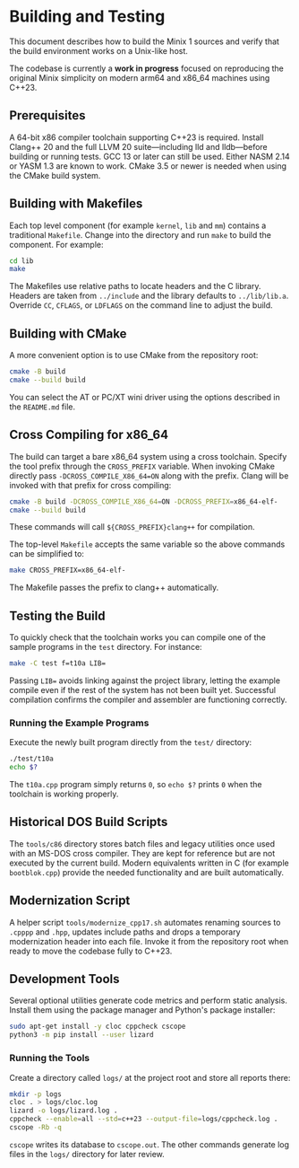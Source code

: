 # Building and Testing

This document describes how to build the Minix 1 sources and verify that the
build environment works on a Unix-like host.

The codebase is currently a **work in progress** focused on reproducing the
original Minix simplicity on modern arm64 and x86_64 machines using C++23.

## Prerequisites
A 64-bit x86 compiler toolchain supporting C++23 is required. Install Clang++ 20 and the full LLVM 20 suite—including lld and lldb—before building or running tests. GCC 13 or later can still be used. Either NASM 2.14 or YASM 1.3 are known to work. CMake 3.5 or newer is needed when using the CMake build system.

## Building with Makefiles

Each top level component (for example `kernel`, `lib` and `mm`) contains a
traditional `Makefile`.  Change into the directory and run `make` to build the
component.  For example:

```sh
cd lib
make
```

The Makefiles use relative paths to locate headers and the C library.
Headers are taken from `../include` and the library defaults to
`../lib/lib.a`.  Override `CC`, `CFLAGS`, or `LDFLAGS` on the command
line to adjust the build.

## Building with CMake

A more convenient option is to use CMake from the repository root:

```sh
cmake -B build
cmake --build build
```

You can select the AT or PC/XT wini driver using the options described in the
`README.md` file.

## Cross Compiling for x86_64

The build can target a bare x86\_64 system using a cross toolchain.  Specify the
tool prefix through the `CROSS_PREFIX` variable.  When invoking CMake directly
pass `-DCROSS_COMPILE_X86_64=ON` along with the prefix.  Clang will be invoked
with that prefix for cross compiling:

```sh
cmake -B build -DCROSS_COMPILE_X86_64=ON -DCROSS_PREFIX=x86_64-elf-
cmake --build build
```

These commands will call `${CROSS_PREFIX}clang++` for compilation.

The top-level `Makefile` accepts the same variable so the above commands can be
simplified to:

```sh
make CROSS_PREFIX=x86_64-elf-
```

The Makefile passes the prefix to clang++ automatically.

## Testing the Build

To quickly check that the toolchain works you can compile one of the sample
programs in the `test` directory.  For instance:

```sh
make -C test f=t10a LIB=
```

Passing `LIB=` avoids linking against the project library, letting the example
compile even if the rest of the system has not been built yet.  Successful
compilation confirms the compiler and assembler are functioning correctly.

### Running the Example Programs

Execute the newly built program directly from the `test/` directory:

```sh
./test/t10a
echo $?
```

The `t10a.cpp` program simply returns `0`, so `echo $?` prints `0` when the
toolchain is working properly.

## Historical DOS Build Scripts

The `tools/c86` directory stores batch files and legacy utilities once used with
an MS-DOS cross compiler. They are kept for reference but are not executed by
the current build. Modern equivalents written in C (for example `bootblok.cpp`)
provide the needed functionality and are built automatically.

## Modernization Script

A helper script `tools/modernize_cpp17.sh` automates renaming sources to
`.cpppp` and `.hpp`, updates include paths and drops a temporary modernization
header into each file. Invoke it from the repository root when ready to move
the codebase fully to C++23.

## Development Tools

Several optional utilities generate code metrics and perform static analysis.
Install them using the package manager and Python's package installer:

```sh
sudo apt-get install -y cloc cppcheck cscope
python3 -m pip install --user lizard
```

### Running the Tools

Create a directory called `logs/` at the project root and store all reports
there:

```sh
mkdir -p logs
cloc . > logs/cloc.log
lizard -o logs/lizard.log .
cppcheck --enable=all --std=c++23 --output-file=logs/cppcheck.log .
cscope -Rb -q
```

`cscope` writes its database to `cscope.out`. The other commands generate log
files in the `logs/` directory for later review.
